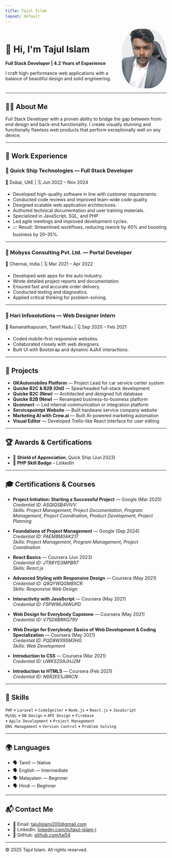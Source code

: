 ```yaml
---
title: Tajul Islam
layout: default
---
```

<div style="display: flex; align-items: center; justify-content: space-between;">
  <div>
    <h1>👋 Hi, I'm Tajul Islam</h1>
    <p><strong>Full Stack Developer | 4.2 Years of Experience</strong></p>
    <p>I craft high-performance web applications with a balance of beautiful design and solid engineering.</p>
  </div>
  <img src="assets/img/profile.jpg" alt="Tajul Islam" width="140" style="border-radius: 40%; margin-left: 20px;" />
</div>

---

## 🧑‍💻 About Me

Full Stack Developer with a proven ability to bridge the gap between front-end design and back-end functionality. I create visually stunning and functionally flawless web products that perform exceptionally well on any device.

---

## 💼 Work Experience

### 🔹 Quick Ship Technologies — Full Stack Developer  
📍 Dubai, UAE | 🗓️ Jun 2022 – Nov 2024  
- Developed high-quality software in line with customer requirements.  
- Conducted code reviews and improved team-wide code quality.  
- Designed scalable web application architectures.  
- Authored technical documentation and user training materials.  
- Specialized in JavaScript, SQL, and PHP.  
- Led agile meetings and improved development cycles.  
- 📈 Result: Streamlined workflows, reducing rework by 40% and boosting business by 20–35%.

---

### 🔹 Mobyss Consulting Pvt. Ltd. — Portal Developer  
📍 Chennai, India | 🗓️ Mar 2021 – Apr 2022  
- Developed web apps for the auto industry.  
- Wrote detailed project reports and documentation.  
- Ensured fast and accurate order delivery.  
- Conducted testing and diagnostics.  
- Applied critical thinking for problem-solving.

---

### 🔹 Hari Infosolutions — Web Designer Intern  
📍 Ramanathapuram, Tamil Nadu | 🗓️ Sep 2020 – Feb 2021  
- Coded mobile-first responsive websites.  
- Collaborated closely with web designers.  
- Built UI with Bootstrap and dynamic AJAX interactions.

---

## 🌟 Projects

- **GKAutomobiles Platform** — Project Lead for car service center system  
- **Quicke B2C & B2B (Old)** — Spearheaded full-stack development  
- **Quicke B2C (New)** — Architected and designed full database  
- **Quicke B2B (New)** — Revamped business-to-business platform  
- **Qconnect** — Led internal communication or integration platform  
- **Servicepointpt Website** — Built hardware service company website  
- **Marketing AI with Crew.ai** — Built AI-powered marketing automation  
- **Visual Editor** — Developed Trello-like React interface for user editing

---

## 🏆 Awards & Certifications

- 🥇 **Shield of Appreciation**, Quick Ship (Jun 2023)  
- 🧩 **PHP Skill Badge** – LinkedIn
---
## 🎓 Certifications & Courses

- **Project Initiation: Starting a Successful Project** — Google (Mar 2025)  
  *Credential ID: ASQIQSB4VIVV*  
  *Skills: Project Management, Project Documentation, Program Management, Project Coordination, Product Development, Project Planning*

- **Foundations of Project Management** — Google (Sep 2024)  
  *Credential ID: PAEM8M0AK217*  
  *Skills: Project Management, Program Management, Project Coordination*

- **React Basics** — Coursera (Jun 2023)  
  *Credential ID: JTR8YD3MPBR7*  
  *Skills: React.js*

- **Advanced Styling with Responsive Design** — Coursera (May 2021)  
  *Credential ID: Q9QYWQGM8XCR*  
  *Skills: Responsive Web Design*

- **Interactivity with JavaScript** — Coursera (May 2021)  
  *Credential ID: F5PW96JNWUPD*

- **Web Design for Everybody Capstone** — Coursera (May 2021)  
  *Credential ID: V7SD6BRKG79V*

- **Web Design for Everybody: Basics of Web Development & Coding Specialization** — Coursera (May 2021)  
  *Credential ID: PQD8WX95M3HG*  
  *Skills: Web Development*

- **Introduction to CSS** — Coursera (Mar 2021)  
  *Credential ID: UWKS2S9JHJZM*

- **Introduction to HTML5** — Coursera (Feb 2021)  
  *Credential ID: N6R2EE5J8RCN*

---


## 🧠 Skills

`PHP` • `Laravel` • `CodeIgniter` • `Node.js` • `React.js` • `JavaScript`  
`MySQL` • `DB Design` • `API Design` • `Firebase`  
 • `Agile Development` • `Project Management`  
`DNS Management` • `Version Control` • `Problem Solving`

---

## 🌍 Languages

- 🗣️ Tamil — Native  
- 🗣️ English — Intermediate  
- 🗣️ Malayalam — Beginner  
- 🗣️ Hindi — Beginner  

---

## 📬 Contact Me

- 📧 Email: [tajulislamj200@gmail.com](mailto:tajulislamj200@gmail.com)  
- 🔗 LinkedIn: [linkedin.com/in/tajul-islam-j](https://www.linkedin.com/in/tajul-islam-j)  
- 🐙 GitHub: [github.com/taj54](https://github.com/taj54)

---

© 2025 Tajul Islam. All rights reserved.
